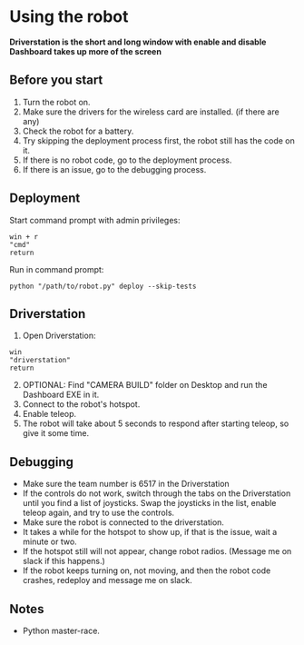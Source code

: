 # Using the robot

**Driverstation is the short and long window with enable and disable**
**Dashboard takes up more of the screen**

## Before you start
1. Turn the robot on.
2. Make sure the drivers for the wireless card are installed. (if there are any)
3. Check the robot for a battery.
4. Try skipping the deployment process first, the robot still has the code on it.
5. If there is no robot code, go to the deployment process.
6. If there is an issue, go to the debugging process.

## Deployment
Start command prompt with admin privileges:
```
win + r
"cmd"
return
```

Run in command prompt:

```
python "/path/to/robot.py" deploy --skip-tests
```

## Driverstation

1. Open Driverstation:
```
win
"driverstation"
return
```
2. OPTIONAL: Find "CAMERA BUILD" folder on Desktop and run the Dashboard EXE in it.
3. Connect to the robot's hotspot.
4. Enable teleop.
5. The robot will take about 5 seconds to respond after starting teleop, so give it some time.

## Debugging 

- Make sure the team number is 6517 in the Driverstation
- If the controls do not work, switch through the tabs on the Driverstation until you find a list of joysticks.
  Swap the joysticks in the list, enable teleop again, and try to use the controls.
- Make sure the robot is connected to the driverstation.
- It takes a while for the hotspot to show up, if that is the issue, wait a minute or two.
- If the hotspot still will not appear, change robot radios. (Message me on slack if this happens.)
- If the robot keeps turning on, not moving, and then the robot code crashes, redeploy and message me on slack.

## Notes

- Python master-race.
